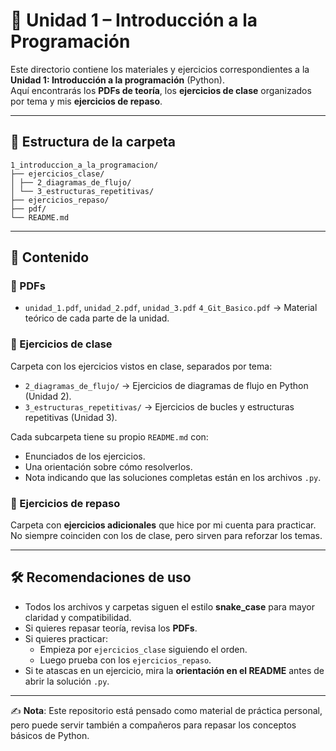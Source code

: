 # 📘 Unidad 1 – Introducción a la Programación

Este directorio contiene los materiales y ejercicios correspondientes a la **Unidad 1: Introducción a la programación** (Python).  
Aquí encontrarás los **PDFs de teoría**, los **ejercicios de clase** organizados por tema y mis **ejercicios de repaso**.

---

## 📂 Estructura de la carpeta

```
1_introduccion_a_la_programacion/
├── ejercicios_clase/
│ ├── 2_diagramas_de_flujo/
│ └── 3_estructuras_repetitivas/
├── ejercicios_repaso/
├── pdf/
└── README.md
```

---

## 📑 Contenido

### 🔹 PDFs

- `unidad_1.pdf`, `unidad_2.pdf`, `unidad_3.pdf` `4_Git_Basico.pdf` → Material teórico de cada parte de la unidad.

### 🔹 Ejercicios de clase

Carpeta con los ejercicios vistos en clase, separados por tema:

- `2_diagramas_de_flujo/` → Ejercicios de diagramas de flujo en Python (Unidad 2).
- `3_estructuras_repetitivas/` → Ejercicios de bucles y estructuras repetitivas (Unidad 3).

Cada subcarpeta tiene su propio `README.md` con:

- Enunciados de los ejercicios.
- Una orientación sobre cómo resolverlos.
- Nota indicando que las soluciones completas están en los archivos `.py`.

### 🔹 Ejercicios de repaso

Carpeta con **ejercicios adicionales** que hice por mi cuenta para practicar.  
No siempre coinciden con los de clase, pero sirven para reforzar los temas.

---

## 🛠 Recomendaciones de uso

- Todos los archivos y carpetas siguen el estilo **snake_case** para mayor claridad y compatibilidad.
- Si quieres repasar teoría, revisa los **PDFs**.
- Si quieres practicar:
  - Empieza por `ejercicios_clase` siguiendo el orden.
  - Luego prueba con los `ejercicios_repaso`.
- Si te atascas en un ejercicio, mira la **orientación en el README** antes de abrir la solución `.py`.

---

✍️ **Nota**: Este repositorio está pensado como material de práctica personal, pero puede servir también a compañeros para repasar los conceptos básicos de Python.

